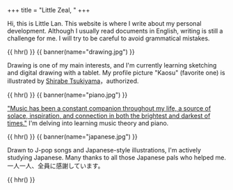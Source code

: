+++
title = "Little Zeal, "
+++

Hi, this is Little Lan. This website is where I write about my personal development. Although I usually read documents in English, writing is still a challenge for me. I will try to be careful to avoid grammatical mistakes.

{{ hhr() }}
{{ banner(name="drawing.jpg") }}

Drawing is one of my main interests, and I'm currently learning sketching and digital drawing with a tablet. My profile picture "Kaosu" (favorite one) is illustrated by [Shirabe Tsukiyama][shirabe]，authorized.

[shirabe]: https://www.pixiv.net/users/39203847

{{ hhr() }}
{{ banner(name="piano.jpg") }}

["Music has been a constant companion throughout my life, a source of solace, inspiration, and connection in both the brightest and darkest of times."][music_to_me] I'm delving into learning music theory and piano.

[music_to_me]: https://www.youthkiawaaz.com/2024/02/exploring-my-relationship-with-music/

{{ hhr() }}
{{ banner(name="japanese.jpg") }}

Drawn to J-pop songs and Japanese-style illustrations, I'm actively studying Japanese. Many thanks to all those Japanese pals who helped me. 一人一人、全員に感謝しています。

{{ hhr() }}
